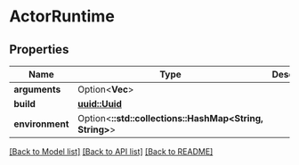 # ActorRuntime

## Properties

Name | Type | Description | Notes
------------ | ------------- | ------------- | -------------
**arguments** | Option<**Vec<String>**> |  | [optional]
**build** | [**uuid::Uuid**](uuid::Uuid.md) |  | 
**environment** | Option<**::std::collections::HashMap<String, String>**> |  | [optional]

[[Back to Model list]](../README.md#documentation-for-models) [[Back to API list]](../README.md#documentation-for-api-endpoints) [[Back to README]](../README.md)


